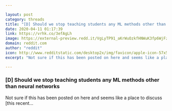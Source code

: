 ```yaml
---

layout: post
category: threads
title: "[D] Should we stop teaching students any ML methods other than neural networks"
date: 2020-04-11 01:17:39
link: https://vrhk.co/3efAgLh
image: https://external-preview.redd.it/VgLyTP91_aKrWuOzkfHNWuK3fp6WjFzo9Iv5Up5mxtw.jpg?width=140&height=73.2984293194&auto=webp&crop=140:73.2984293194,smart&s=0a49cab0059ac60c74b14fa3272b1d849a9bf418
domain: reddit.com
author: "reddit"
icon: http://www.redditstatic.com/desktop2x/img/favicon/apple-icon-57x57.png
excerpt: "Not sure if this has been posted on here and seems like a place to discuss [this recent..."

---
```


### [D] Should we stop teaching students any ML methods other than neural networks

Not sure if this has been posted on here and seems like a place to discuss [this recent...